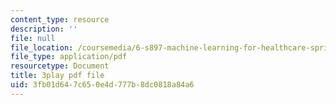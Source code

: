 ```yaml
---
content_type: resource
description: ''
file: null
file_location: /coursemedia/6-s897-machine-learning-for-healthcare-spring-2019/3fb01d647c650e4d777b8dc0818a84a6_k95abdkdCPk.pdf
file_type: application/pdf
resourcetype: Document
title: 3play pdf file
uid: 3fb01d64-7c65-0e4d-777b-8dc0818a84a6
---
```

